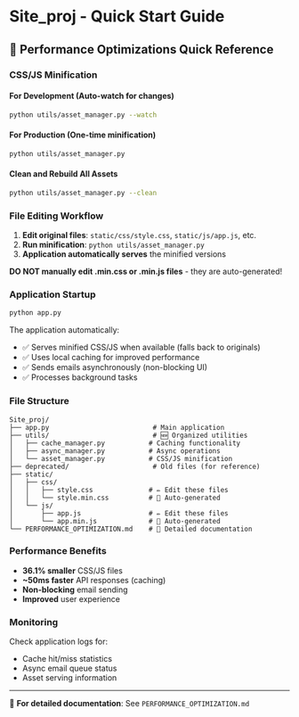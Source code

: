 # Site_proj - Quick Start Guide

## 🚀 Performance Optimizations Quick Reference

### CSS/JS Minification

#### For Development (Auto-watch for changes)
```bash
python utils/asset_manager.py --watch
```

#### For Production (One-time minification)
```bash
python utils/asset_manager.py
```

#### Clean and Rebuild All Assets
```bash
python utils/asset_manager.py --clean
```

### File Editing Workflow

1. **Edit original files**: `static/css/style.css`, `static/js/app.js`, etc.
2. **Run minification**: `python utils/asset_manager.py`
3. **Application automatically serves** the minified versions

**DO NOT manually edit .min.css or .min.js files** - they are auto-generated!

### Application Startup

```bash
python app.py
```

The application automatically:
- ✅ Serves minified CSS/JS when available (falls back to originals)
- ✅ Uses local caching for improved performance
- ✅ Sends emails asynchronously (non-blocking UI)
- ✅ Processes background tasks

### File Structure

```
Site_proj/
├── app.py                          # Main application
├── utils/                          # 🆕 Organized utilities
│   ├── cache_manager.py           # Caching functionality
│   ├── async_manager.py           # Async operations
│   └── asset_manager.py           # CSS/JS minification
├── deprecated/                     # Old files (for reference)
├── static/
│   ├── css/
│   │   ├── style.css              # ✏️ Edit these files
│   │   └── style.min.css          # 🤖 Auto-generated
│   └── js/
│       ├── app.js                 # ✏️ Edit these files
│       └── app.min.js             # 🤖 Auto-generated
└── PERFORMANCE_OPTIMIZATION.md    # 📖 Detailed documentation
```

### Performance Benefits

- **36.1% smaller** CSS/JS files
- **~50ms faster** API responses (caching)
- **Non-blocking** email sending
- **Improved** user experience

### Monitoring

Check application logs for:
- Cache hit/miss statistics
- Async email queue status
- Asset serving information

---

📖 **For detailed documentation**: See `PERFORMANCE_OPTIMIZATION.md`